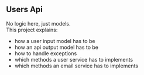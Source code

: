 ## Users Api

No logic here, just models.  
This project explains:  
- how a user input model has to be
- how an api output model has to be
- how to handle exceptions
- which methods a user service has to implements
- which methods an email service has to implements